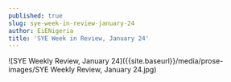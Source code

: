 ```yaml
---
published: true
slug: sye-week-in-review-january-24
author: EiENigeria
title: 'SYE Week in Review, January 24'
---
```

![SYE Weekly Review, January 24]({{site.baseurl}}/media/prose-images/SYE Weekly Review, January 24.jpg)

